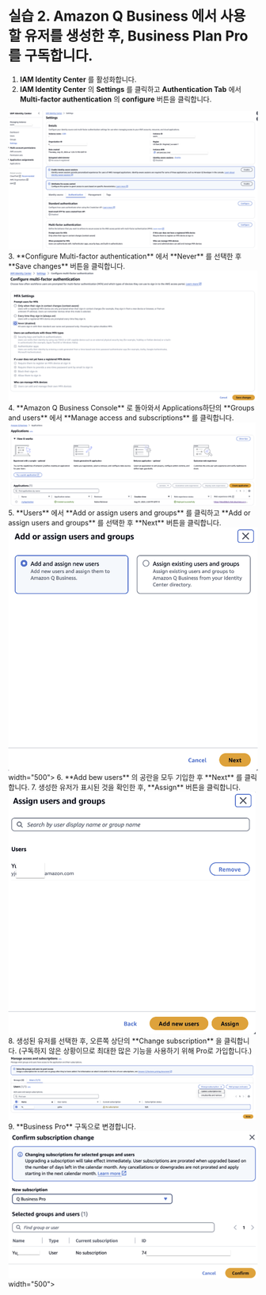 # 실습 2. Amazon Q Business 에서 사용할 유저를 생성한 후, Business Plan Pro를 구독합니다.

1. **IAM Identity Center** 를 활성화합니다.
2. **IAM Identity Center** 의 **Settings** 를 클릭하고 **Authentication Tab** 에서 **Multi-factor authentication** 의 **configure** 버튼을 클릭합니다.
<img src="images/13_multifactor.png">
3. **Configure Multi-factor authentication** 에서 **Never** 를 선택한 후 **Save changes** 버튼을 클릭합니다.
<img src="images/13_multifactor_disabled.png">
4. **Amazon Q Business Console** 로 돌아와서 Applications하단의 **Groups and users** 에서 **Manage access and subscriptions** 를 클릭합니다.
<img src="images/00_application.png" width="500">
5. **Users** 에서 **Add or assign users and groups** 를 클릭하고 **Add or assign users and groups** 를 선택한 후 **Next** 버튼을 클릭합니다.
<img src="images/13_assign_new_user.png"> width="500">
6. **Add bew users** 의 공란을 모두 기입한 후 **Next** 를 클릭합니다.
7. 생성한 유저가 표시된 것을 확인한 후, **Assign** 버튼을 클릭합니다.
<img src="images/13_assign_complete.png" width="500">
8. 생성된 유저를 선택한 후, 오른쪽 상단의 **Change subscription** 을 클릭합니다. (구독하지 않은 상황이므로 최대한 많은 기능을 사용하기 위해 Pro로 가입합니다.)
<img src="images/14_change_subscription_tier1.png" width="500">
9. **Business Pro** 구독으로 변경합니다.
<img src="images/14_QBusinessPro.png"> width="500">
